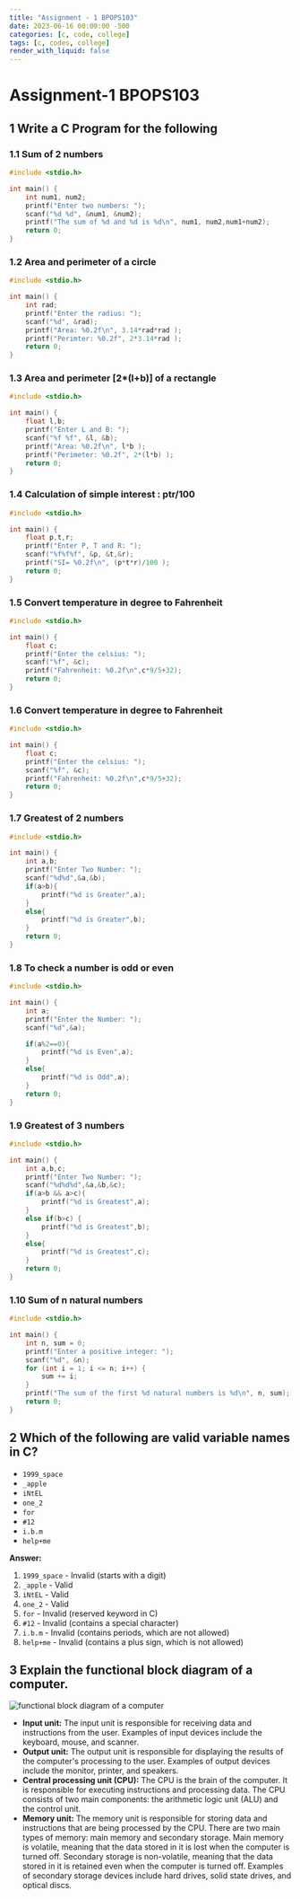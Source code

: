 ```yaml
---
title: "Assignment - 1 BPOPS103"
date: 2023-06-16 00:00:00 -500
categories: [c, code, college]
tags: [c, codes, college]
render_with_liquid: false
---
```

# Assignment-1 BPOPS103

## 1 Write a C Program for the following

### 1.1 Sum of 2 numbers

```c
#include <stdio.h>

int main() {
    int num1, num2;
    printf("Enter two numbers: ");
    scanf("%d %d", &num1, &num2);
    printf("The sum of %d and %d is %d\n", num1, num2,num1+num2);
    return 0;
}
```

### 1.2 Area and perimeter of a circle

```c
#include <stdio.h>

int main() {
    int rad;
    printf("Enter the radius: ");
    scanf("%d", &rad);
    printf("Area: %0.2f\n", 3.14*rad*rad );
    printf("Perimter: %0.2f", 2*3.14*rad );
    return 0;
}
```

### 1.3 Area and perimeter [2*(l+b)] of a rectangle

```c
#include <stdio.h>

int main() {
    float l,b;
    printf("Enter L and B: ");
    scanf("%f %f", &l, &b);
    printf("Area: %0.2f\n", l*b );
    printf("Perimeter: %0.2f", 2*(l*b) );
    return 0;
}
```

### 1.4 Calculation of simple interest : ptr/100

```c
#include <stdio.h>

int main() {
    float p,t,r;
    printf("Enter P, T and R: ");
    scanf("%f%f%f", &p, &t,&r);
    printf("SI= %0.2f\n", (p*t*r)/100 );
    return 0;
}
```

### 1.5 Convert temperature in degree to Fahrenheit

```c
#include <stdio.h>

int main() {
    float c;
    printf("Enter the celsius: ");
    scanf("%f", &c);
    printf("Fahrenheit: %0.2f\n",c*9/5+32);
    return 0;
}
```

### 1.6 Convert temperature in degree to Fahrenheit

```c
#include <stdio.h>

int main() {
    float c;
    printf("Enter the celsius: ");
    scanf("%f", &c);
    printf("Fahrenheit: %0.2f\n",c*9/5+32);
    return 0;
}
```

### 1.7 Greatest of 2 numbers

```c
#include <stdio.h>

int main() {
    int a,b;
    printf("Enter Two Number: ");
    scanf("%d%d",&a,&b);
    if(a>b){
        printf("%d is Greater",a);
    }
    else{
        printf("%d is Greater",b);
    }
    return 0;
}
```

### 1.8 To check a number is odd or even

```c
#include <stdio.h>

int main() {
    int a;
    printf("Enter the Number: ");
    scanf("%d",&a);

    if(a%2==0){
        printf("%d is Even",a);
    }
    else{
        printf("%d is Odd",a);
    }
    return 0;
}
```

### 1.9 Greatest of 3 numbers

```c
#include <stdio.h>

int main() {
    int a,b,c;
    printf("Enter Two Number: ");
    scanf("%d%d%d",&a,&b,&c);
    if(a>b && a>c){
        printf("%d is Greatest",a);
    }
    else if(b>c) {
        printf("%d is Greatest",b);
    }
    else{
        printf("%d is Greatest",c);
    }
    return 0;
}
```

### 1.10 Sum of n natural numbers

```c
#include <stdio.h>

int main() {
    int n, sum = 0;
    printf("Enter a positive integer: ");
    scanf("%d", &n);
    for (int i = 1; i <= n; i++) {
        sum += i;
    }
    printf("The sum of the first %d natural numbers is %d\n", n, sum);
    return 0;
}
```

## 2 Which of the following are valid variable names in C?

* `1999_space`
* `_apple`
* `iNtEL`
* `one_2`
* `for`
* `#12`
* `i.b.m`
* `help+me`

**Answer:**

1. `1999_space` - Invalid (starts with a digit)
2. `_apple` - Valid
3. `iNtEL` - Valid
4. `one_2` - Valid
5. `for` - Invalid (reserved keyword in C)
6. `#12` - Invalid (contains a special character)
7. `i.b.m` - Invalid (contains periods, which are not allowed)
8. `help+me` - Invalid (contains a plus sign, which is not allowed)

## 3 Explain the functional block diagram of a computer.

![functional block diagram of a computer](https://ifsvivek.github.io/host/Assignment/blockDiagram.png)

* **Input unit:** The input unit is responsible for receiving data and instructions from the user. Examples of input devices include the keyboard, mouse, and scanner.
* **Output unit:** The output unit is responsible for displaying the results of the computer's processing to the user. Examples of output devices include the monitor, printer, and speakers.
* **Central processing unit (CPU):** The CPU is the brain of the computer. It is responsible for executing instructions and processing data. The CPU consists of two main components: the arithmetic logic unit (ALU) and the control unit.
* **Memory unit:** The memory unit is responsible for storing data and instructions that are being processed by the CPU. There are two main types of memory: main memory and secondary storage. Main memory is volatile, meaning that the data stored in it is lost when the computer is turned off. Secondary storage is non-volatile, meaning that the data stored in it is retained even when the computer is turned off. Examples of secondary storage devices include hard drives, solid state drives, and optical discs.
